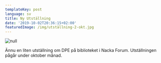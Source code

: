 ```yaml
---
templateKey: post
language: sv
title: Ny Utställning
date: '2019-10-02T20:36:15+02:00'
featuredImage: /img/utställning-2-okt.jpg
---
```

![null](/img/utställning-2-okt.jpg)

Ännu en liten utställning om DPE på biblioteket i Nacka Forum. Utställningen pågår under oktober månad.
